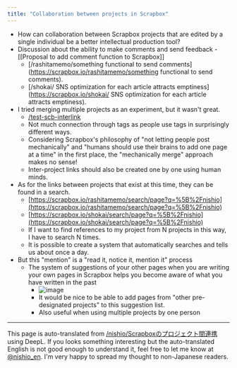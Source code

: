 ```yaml
---
title: "Collaboration between projects in Scrapbox"
---
```


- How can collaboration between Scrapbox projects that are edited by a single individual be a better intellectual production tool?
- Discussion about the ability to make comments and send feedback
        - [[Proposal to add comment function to Scrapbox]]
    - [/rashitamemo/something functional to send comments](https://scrapbox.io/rashitamemo/something functional to send comments).
    - [/shokai/ SNS optimization for each article attracts emptiness](https://scrapbox.io/shokai/ SNS optimization for each article attracts emptiness).
- I tried merging multiple projects as an experiment, but it wasn't great.
    - [/test-scb-interlink](https://scrapbox.io/test-scb-interlink)
    - Not much connection through tags as people use tags in surprisingly different ways.
    - Considering Scrapbox's philosophy of "not letting people post mechanically" and "humans should use their brains to add one page at a time" in the first place, the "mechanically merge" approach makes no sense!
    - Inter-project links should also be created one by one using human minds.
- As for the links between projects that exist at this time, they can be found in a search.
    - [https://scrapbox.io/rashitamemo/search/page?q=%5B%2Fnishio](https://scrapbox.io/rashitamemo/search/page?q=%5B%2Fnishio)
    - [https://scrapbox.io/shokai/search/page?q=%5B%2Fnishio](https://scrapbox.io/shokai/search/page?q=%5B%2Fnishio)
    - If I want to find references to my project from N projects in this way, I have to search N times.
    - It is possible to create a system that automatically searches and tells us about once a day.
- But this "mention" is a "read it, notice it, mention it" process
    - The system of suggestions of your other pages when you are writing your own pages in Scrapbox helps you become aware of what you have written in the past
        - ![image](https://gyazo.com/279b913e15efc9759f977ab88bbb213d/thumb/1000)
        - It would be nice to be able to add pages from "other pre-designated projects" to this suggestion list.
        - Also useful when using multiple projects by one person

---
This page is auto-translated from [/nishio/Scrapboxのプロジェクト間連携](https://scrapbox.io/nishio/Scrapboxのプロジェクト間連携) using DeepL. If you looks something interesting but the auto-translated English is not good enough to understand it, feel free to let me know at [@nishio_en](https://twitter.com/nishio_en). I'm very happy to spread my thought to non-Japanese readers.